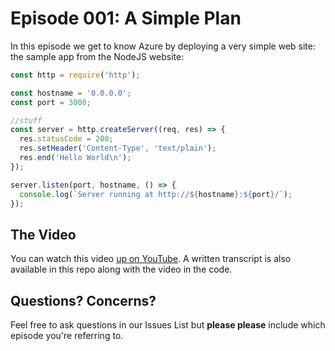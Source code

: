 # Episode 001: A Simple Plan
In this episode we get to know Azure by deploying a very simple web site: the sample app from the NodeJS website:

```js
const http = require('http');

const hostname = '0.0.0.0';
const port = 3000;

//stuff
const server = http.createServer((req, res) => {
  res.statusCode = 200;
  res.setHeader('Content-Type', 'text/plain');
  res.end('Hello World\n');
});

server.listen(port, hostname, () => {
  console.log(`Server running at http://${hostname}:${port}/`);
});
```

## The Video
You can watch this video [up on YouTube](https://www.youtube.com/watch?v=ibGxAue-Z4k). A written transcript is also available in this repo along with the video in the code.

## Questions? Concerns?
Feel free to ask questions in our Issues List but **please please** include which episode you're referring to.